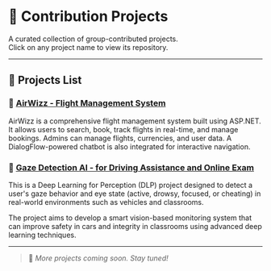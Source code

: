 # 🚀 Contribution Projects

A curated collection of group-contributed projects.  
Click on any project name to view its repository.

---

## 📁 Projects List

### 🔹 [AirWizz - Flight Management System](https://github.com/anasahmed81103/AIRWIZZ)


AirWizz is a comprehensive flight management system built using ASP.NET. It allows users to search, book, track flights in real-time, and manage bookings. Admins can manage flights, currencies, and user data. A DialogFlow-powered chatbot is also integrated for interactive navigation.



### 🔹 [Gaze Detection AI - for Driving Assistance and Online Exam ](https://github.com/anasahmed81103/Gaze-Detection-AI)


This is a Deep Learning for Perception (DLP) project designed to detect a user's gaze behavior and eye state (active, drowsy, focused, or cheating) in real-world environments such as vehicles and classrooms.

The project aims to develop a smart vision-based monitoring system that can improve safety in cars and integrity in classrooms using advanced deep learning techniques.



---

> 📌 *More projects coming soon. Stay tuned!*
